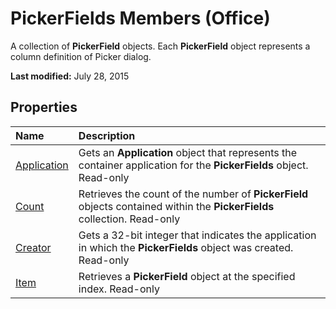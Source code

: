 
# PickerFields Members (Office)
A collection of  **PickerField** objects. Each **PickerField** object represents a column definition of Picker dialog.

 **Last modified:** July 28, 2015


## Properties



|**Name**|**Description**|
|:-----|:-----|
| [Application](a7020c4b-2b37-d0b7-92a6-927b4d96daa6.md)|Gets an  **Application** object that represents the container application for the **PickerFields** object. Read-only|
| [Count](7f994f90-4870-cae8-d7bf-99f48dd08ba1.md)|Retrieves the count of the number of  **PickerField** objects contained within the **PickerFields** collection. Read-only|
| [Creator](864bc080-9e27-1ba2-eb11-76b7a94fba34.md)|Gets a 32-bit integer that indicates the application in which the  **PickerFields** object was created. Read-only|
| [Item](f4336206-b8d0-d329-96a5-e9c4c210796f.md)|Retrieves a  **PickerField** object at the specified index. Read-only|

